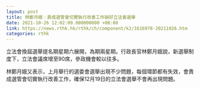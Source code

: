 ```yaml
---
layout: post
title: 林鄭月娥：責成選管會切實執行改善工作辦好立法會選舉
date: 2021-10-26 12:02:09.000000000 +08:00
link: https://news.rthk.hk/rthk/ch/component/k2/1616978-20211026.htm
categories: rthk
---
```


立法會換屆選舉提名期星期六展開，為期兩星期。行政長官林鄭月娥說，新選舉制度下，立法會議席增至90席，參政機會較以往多。

林鄭月娥又表示，上月舉行的選委會選舉出現不少問題，每個環節都有失效，會責成選管會切實執行改善工作，確保12月19日的立法會選舉不會再出現問題。
